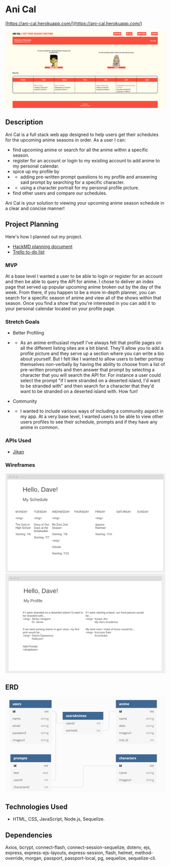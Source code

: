 # Ani Cal
[https://ani-cal.herokuapp.com/](https://ani-cal.herokuapp.com/)

![Screenshot](public/img/screenshot.png)

## Description
Ani Cal is a full stack web app designed to help users get their schedules for the upcoming anime seasons in order. As a user I can: 
- find upcoming anime or search for all the anime within a specific season.
- register for an account or login to my existing account to add anime to my personal calendar.
- spice up my profile by 
- - adding pre-written prompt questions to my profile and answering said prompt by searching for a specific character.
- - using a character portrait for my personal profile picture.
- find other users and compare our schedules.

Ani Cal is your solution to viewing your upcoming anime season schedule in a clear and concise manner!

## Project Planning
Here's how I planned out my project.
- [HackMD planning document](https://hackmd.io/@d4vves/SknikncC8)
- [Trello to-do list](https://trello.com/b/ITN2Calf)

### MVP
At a base level I wanted a user to be able to login or register for an account and then be able to query the API for anime. I chose to deliver an index page that served up popular upcoming anime broken out by the day of the week. From there, if you happen to be a more in-depth planner, you can search for a specific season of anime and view all of the shows within that season. Once you find a show that you're interested in you can add it to your personal calendar located on your profile page.

### Stretch Goals
- Better Profiling
- - As an anime enthusiast myself I've always felt that profile pages on all the different listing sites are a bit bland. They'll allow you to add a profile picture and they serve up a section where you can write a bio about yourself. But I felt like I wanted to allow users to better portray themselves non-verbally by having the ability to choose from a list of pre-written prompts and then answer that prompt by selecting a character that you will search the API for. For instance a user could select the prompt "if I were stranded on a deserted island, I'd want to be stranded with" and then search for a character that they'd want to be stranded on a deserted island with. How fun!

- Community
- - I wanted to include various ways of including a community aspect in my app. At a very base level, I wanted users to be able to view other users profiles to see their schedule, prompts and if they have any anime in common.

### APIs Used
- [Jikan](https://jikan.moe/)

### Wireframes
![Wireframe 1](public/img/wire1.png)
![Wireframe 2](public/img/wire2.png)

## ERD
![ERD](public/img/erd.png)

## Technologies Used
- HTML, CSS, JavaScript, Node.js, Sequelize.

## Dependencies
Axios, bcrypt, connect-flash, connect-session-sequelize, dotenv, ejs, express, express-ejs-layouts, express-session, flash, helmet, method-override, morgan, passport, passport-local, pg, sequelize, sequelize-cli.